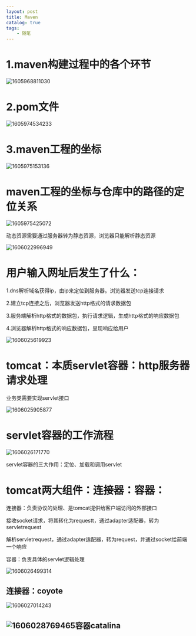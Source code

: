 ```yaml
---
layout: post
title: Maven
catalog: true
tags:
    - 随笔
---
```

# 1.maven构建过程中的各个环节

![1605968811030](https://gitee.com/chrisxyq/picgo/raw/master/img/1605968811030.png)

# 2.pom文件

![1605974534233](https://gitee.com/chrisxyq/picgo/raw/master/img/1605974534233.png)

# 3.maven工程的坐标

![1605975153136](https://gitee.com/chrisxyq/picgo/raw/master/img/1605975153136.png)

# maven工程的坐标与仓库中的路径的定位关系

![1605975425072](https://gitee.com/chrisxyq/picgo/raw/master/img/1605975425072.png)

动态资源需要通过服务器转为静态资源，浏览器只能解析静态资源

![1606022996949](https://gitee.com/chrisxyq/picgo/raw/master/img/1606022996949.png)

# 用户输入网址后发生了什么：

1.dns解析域名获得ip，由ip来定位到服务器。浏览器发送tcp连接请求

2.建立tcp连接之后，浏览器发送http格式的请求数据包

3.服务端解析http格式的数据包，执行请求逻辑，生成http格式的响应数据包

4.浏览器解析http格式的响应数据包，呈现响应给用户

![1606025619923](https://gitee.com/chrisxyq/picgo/raw/master/img/1606025619923.png)

# tomcat：本质servlet容器：http服务器请求处理

业务类需要实现servlet接口

![1606025905877](https://gitee.com/chrisxyq/picgo/raw/master/img/1606025905877.png)

# servlet容器的工作流程

![1606026171770](https://gitee.com/chrisxyq/picgo/raw/master/img/1606026171770.png)

servlet容器的三大作用：定位、加载和调用servlet

# tomcat两大组件：连接器：容器：

连接器：负责协议的处理、是tomcat提供给客户端访问的外部接口

接收socket请求，将其转化为requestt，通过adapter适配器，转为servletrequest

解析servletrequest，通过adapter适配器，转为request，并通过socket给前端一个响应

容器：负责具体的servlet逻辑处理

![1606026499314](https://gitee.com/chrisxyq/picgo/raw/master/img/1606026499314.png)

## 连接器：coyote

![1606027014243](https://gitee.com/chrisxyq/picgo/raw/master/img/1606027014243.png)

## ![1606028769465](https://gitee.com/chrisxyq/picgo/raw/master/img/1606028769465.png)容器catalina

